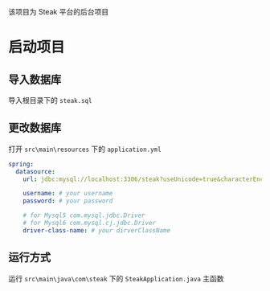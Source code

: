 该项目为 Steak 平台的后台项目

# 启动项目

## 导入数据库

导入根目录下的 `steak.sql`

## 更改数据库

打开 `src\main\resources` 下的 `application.yml` 

```yml
spring:
  datasource:
    url: jdbc:mysql://localhost:3306/steak?useUnicode=true&characterEncoding=utf8&useSSL=false&allowPublicKeyRetrieval=true&serverTimezone=GMT%2B8

    username: # your username
    password: # your password

    # for Mysql5 com.mysql.jdbc.Driver
    # for Mysql6 com.mysql.cj.jdbc.Driver
    driver-class-name: # your dirverClassName
```

## 运行方式

运行 `src\main\java\com\steak` 下的 `SteakApplication.java` 主函数
